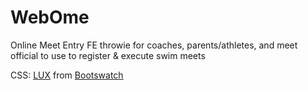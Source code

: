 # WebOme

Online Meet Entry FE throwie for coaches, parents/athletes, and meet official to use to register & execute swim meets 

CSS: [LUX](https://bootswatch.com/lux/#top) from [Bootswatch](https://bootswatch.com/) 

